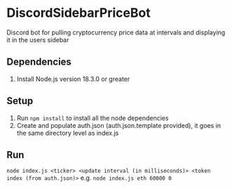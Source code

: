 # DiscordSidebarPriceBot
Discord bot for pulling cryptocurrency price data at intervals and displaying it in the users sidebar

## Dependencies
1. Install Node.js version 18.3.0 or greater

## Setup
1. Run `npm install` to install all the node dependencies
2. Create and populate auth.json (auth.json.template provided), it goes in the same directory level as index.js

## Run
`node index.js <ticker> <update interval (in milliseconds)> <token index (from auth.json)>`
e.g.
`node index.js eth 60000 0`